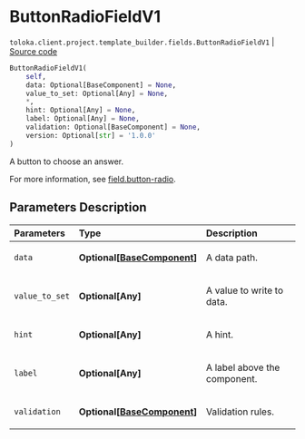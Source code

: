 # ButtonRadioFieldV1
`toloka.client.project.template_builder.fields.ButtonRadioFieldV1` | [Source code](https://github.com/Toloka/toloka-kit/blob/v1.2.3/src/client/project/template_builder/fields.py#L91)

```python
ButtonRadioFieldV1(
    self,
    data: Optional[BaseComponent] = None,
    value_to_set: Optional[Any] = None,
    *,
    hint: Optional[Any] = None,
    label: Optional[Any] = None,
    validation: Optional[BaseComponent] = None,
    version: Optional[str] = '1.0.0'
)
```

A button to choose an answer.


For more information, see [field.button-radio](https://toloka.ai/docs/template-builder/reference/field.button-radio).

## Parameters Description

| Parameters | Type | Description |
| :----------| :----| :-----------|
`data`|**Optional\[[BaseComponent](toloka.client.project.template_builder.base.BaseComponent.md)\]**|<p>A data path.</p>
`value_to_set`|**Optional\[Any\]**|<p>A value to write to data.</p>
`hint`|**Optional\[Any\]**|<p>A hint.</p>
`label`|**Optional\[Any\]**|<p>A label above the component.</p>
`validation`|**Optional\[[BaseComponent](toloka.client.project.template_builder.base.BaseComponent.md)\]**|<p>Validation rules.</p>
